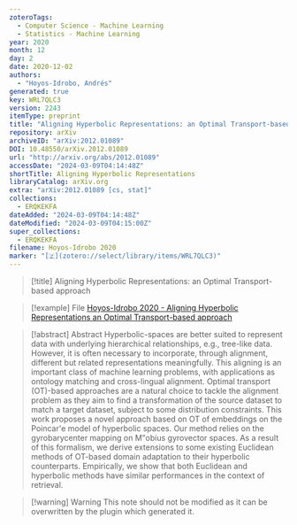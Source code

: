 ```yaml
---
zoteroTags:
  - Computer Science - Machine Learning
  - Statistics - Machine Learning
year: 2020
month: 12
day: 2
date: 2020-12-02
authors:
  - "Hoyos-Idrobo, Andrés"
generated: true
key: WRL7QLC3
version: 2243
itemType: preprint
title: "Aligning Hyperbolic Representations: an Optimal Transport-based approach"
repository: arXiv
archiveID: "arXiv:2012.01089"
DOI: 10.48550/arXiv.2012.01089
url: "http://arxiv.org/abs/2012.01089"
accessDate: "2024-03-09T04:14:48Z"
shortTitle: Aligning Hyperbolic Representations
libraryCatalog: arXiv.org
extra: "arXiv:2012.01089 [cs, stat]"
collections:
  - ERQKEKFA
dateAdded: "2024-03-09T04:14:48Z"
dateModified: "2024-03-09T04:15:00Z"
super_collections:
  - ERQKEKFA
filename: Hoyos-Idrobo 2020
marker: "[🇿](zotero://select/library/items/WRL7QLC3)"
---
```


> [!title] Aligning Hyperbolic Representations: an Optimal Transport-based approach

> [!example] File
> [Hoyos-Idrobo 2020 - Aligning Hyperbolic Representations an Optimal Transport-based approach](/Papers/PDFs/Hoyos-Idrobo%202020%20-%20Aligning%20Hyperbolic%20Representations%20an%20Optimal%20Transport-based%20approach.pdf)

> [!abstract] Abstract
> Hyperbolic-spaces are better suited to represent data with underlying hierarchical relationships, e.g., tree-like data. However, it is often necessary to incorporate, through alignment, different but related representations meaningfully. This aligning is an important class of machine learning problems, with applications as ontology matching and cross-lingual alignment. Optimal transport (OT)-based approaches are a natural choice to tackle the alignment problem as they aim to find a transformation of the source dataset to match a target dataset, subject to some distribution constraints. This work proposes a novel approach based on OT of embeddings on the Poincar\'e model of hyperbolic spaces. Our method relies on the gyrobarycenter mapping on M\"obius gyrovector spaces. As a result of this formalism, we derive extensions to some existing Euclidean methods of OT-based domain adaptation to their hyperbolic counterparts. Empirically, we show that both Euclidean and hyperbolic methods have similar performances in the context of retrieval.

>[!warning] Warning
> This note should not be modified as it can be overwritten by the plugin which generated it.

